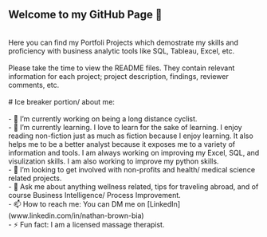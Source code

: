 ## Welcome to my GitHub Page 👋
<br/>
Here you can find my Portfoli Projects which demostrate my skills and proficiency with business analytic tools like SQL, Tableau, Excel, etc. 
<br/>
<br/>
Please take the time to view the README files. They contain relevant information for each project; project description, findings, reviewer comments, etc. 
<br/>
<br/>
# Ice breaker portion/ about me: 

<br/>
<br/>
- 🔭 I’m currently working on being a long distance cyclist.
<br/>
- 🌱 I’m currently learning. I love to learn for the sake of learning. I enjoy reading non-fiction just as much as fiction because I enjoy learning. It also helps me to be a better analyst because it exposes me to a variety of information and tools. I am always working on improving my Excel, SQL, and visulization skills. I am also working to improve my python skills.
<br/>
- 👯 I’m looking to get involved with non-profits and health/ medical science related projects.
<br/>
- 💬 Ask me about anything wellness related, tips for traveling abroad, and of course Business Intelligence/ Process Improvement.
<br/>
- 📫 How to reach me: You can DM me on [LinkedIn](www.linkedin.com/in/nathan-brown-bia)
<br/>
- ⚡ Fun fact: I am a licensed massage therapist.

